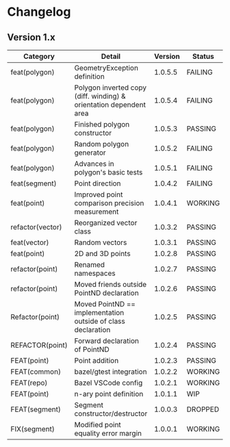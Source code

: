 # Changelog

## Version 1.x

| Category         | Detail                                                             | Version | Status  |
| ---------------- | ------------------------------------------------------------------ | ------- | ------- |
| feat(polygon)    | GeometryException definition                                       | 1.0.5.5 | FAILING |
| feat(polygon)    | Polygon inverted copy (diff. winding) & orientation dependent area | 1.0.5.4 | FAILING |
| feat(polygon)    | Finished polygon constructor                                       | 1.0.5.3 | PASSING |
| feat(polygon)    | Random polygon generator                                           | 1.0.5.2 | FAILING |
| feat(polygon)    | Advances in polygon's basic tests                                  | 1.0.5.1 | FAILING |
| feat(segment)    | Point direction                                                    | 1.0.4.2 | FAILING |
| feat(point)      | Improved point comparison precision measurement                    | 1.0.4.1 | WORKING |
| refactor(vector) | Reorganized vector class                                           | 1.0.3.2 | PASSING |
| feat(vector)     | Random vectors                                                     | 1.0.3.1 | PASSING |
| feat(point)      | 2D and 3D points                                                   | 1.0.2.8 | PASSING |
| refactor(point)  | Renamed namespaces                                                 | 1.0.2.7 | PASSING |
| refactor(point)  | Moved friends outside PointND declaration                          | 1.0.2.6 | PASSING |
| Refactor(point)  | Moved PointND == implementation outside of class declaration       | 1.0.2.5 | PASSING |
| REFACTOR(point)  | Forward declaration of PointND                                     | 1.0.2.4 | PASSING |
| FEAT(point)      | Point addition                                                     | 1.0.2.3 | PASSING |
| FEAT(common)     | bazel/gtest integration                                            | 1.0.2.2 | WORKING |
| FEAT(repo)       | Bazel VSCode config                                                | 1.0.2.1 | WORKING |
| FEAT(point)      | n-ary point definition                                             | 1.0.1.1 | WIP     |
| FEAT(segment)    | Segment constructor/destructor                                     | 1.0.0.3 | DROPPED |
| FIX(segment)     | Modified point equality error margin                               | 1.0.0.1 | WORKING |